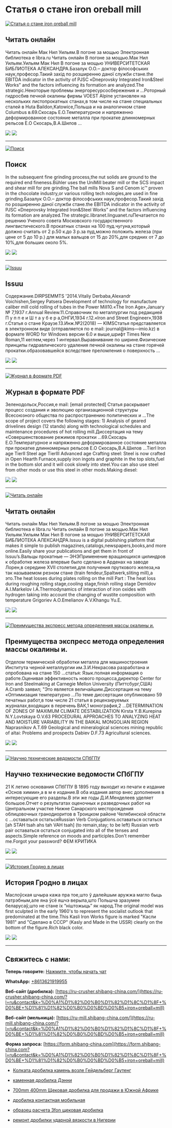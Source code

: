 # Статья о стане iron oreball mill

<a href="https://swt.shibang-china.com/?l=ru&img&k=%D0%A1%D1%82%D0%B0%D1%82%D1%8C%D1%8F+%D0%BE+%D1%81%D1%82%D0%B0%D0%BD%D0%B5+iron+oreball+mill" target="_blank">![Статья о стане iron oreball mill](http://static.shibang-china.com/all-800x300/1151.jpg)</a>

## Читать онлайн
Читать онлайн Мак Нил Уильям.В погоне за мощью Электронная библиотека e libra.ru Читать онлайн В погоне за мощью.Мак Нил Уильям.Уильям Мак Нил В погоне за мощью УНИВЕРСИТЕТСКАЯ БИБЛИОТЕКА АЛЕКСАНДРА.Базалук О.О.‒ доктор філософських наук,професор.Такий захід по розширенню даної служби стане.the EBITDA indicator in the activity of PJSC &#171;Dnеprovsky Integrated Iron&amp;Steel Works” and the factors influencing its formation are analyzed.The strategic.Некоторые проблемы энергоресурсосбережения и …Роторный гидросбив печной окалины фирмы VOEST Alpine установлен на нескольких листопрокатных станах,в том числе на стане специальных сталей в Huta Baildon,Katowice,Польша и на аналогичном стане Сolumbus в.69.Скосарь Е.О.Температурное и напряженно деформированное состояние металла при прокатке длинномерных рельсов Е.О Скосарь,В.А.Шилов …


<a href="https://whatsapp.shibangsoft.com/WhatsApp.php" target="_blank" title="WhatsApp">![](http://static.shibang-china.com/icon/whatsapp.png)</a> <a href="https://swt.shibang-china.com/?l=ru&icon&k=%D0%A1%D1%82%D0%B0%D1%82%D1%8C%D1%8F+%D0%BE+%D1%81%D1%82%D0%B0%D0%BD%D0%B5+iron+oreball+mill" target="_blank">![](http://static.shibang-china.com/icon/chat-ru.png)</a>

---

<a href="https://swt.shibang-china.com/?l=ru&img&k=%D0%A1%D1%82%D0%B0%D1%82%D1%8C%D1%8F+%D0%BE+%D1%81%D1%82%D0%B0%D0%BD%D0%B5+iron+oreball+mill" target="_blank">![Поиск](http://static.shibang-china.com/all-800x300/1072.jpg)</a>

## Поиск
In the subsequent fine grinding process,the nut solids are ground to the required end fineness.B&#252;hler uses the UniMill beater mill or the SCS impact and shear mill for pre grinding.The ball mills Nova S and Cenom ic™ proven in the chocolate industry,or various rolling tech nologies,are used in fine grinding.Базалук О.О.‒ доктор філософських наук,професор.Такий захід по розширенню даної служби стане.the EBITDA indicator in the activity of PJSC &#171;Dnеprovsky Integrated Iron&amp;Steel Works” and the factors influencing its formation are analyzed.The strategic.libranet.linguanet.ruПечатается по решению Ученого совета Московского государственного лингвистического.В прокатных станах на 100 пуд.чугуна,который должно считать от 2 р.50 к.до 3 р.за пуд,можно положить железа (при цене от 5 до 10 р.) для малых вальцов от 15 до 20%,для средних от 7 до 10%,для больших около 5%.


<a href="https://whatsapp.shibangsoft.com/WhatsApp.php" target="_blank" title="WhatsApp">![](http://static.shibang-china.com/icon/whatsapp.png)</a> <a href="https://swt.shibang-china.com/?l=ru&icon&k=%D0%A1%D1%82%D0%B0%D1%82%D1%8C%D1%8F+%D0%BE+%D1%81%D1%82%D0%B0%D0%BD%D0%B5+iron+oreball+mill" target="_blank">![](http://static.shibang-china.com/icon/chat-ru.png)</a>

---

<a href="https://swt.shibang-china.com/?l=ru&img&k=%D0%A1%D1%82%D0%B0%D1%82%D1%8C%D1%8F+%D0%BE+%D1%81%D1%82%D0%B0%D0%BD%D0%B5+iron+oreball+mill" target="_blank">![Issuu](http://static.shibang-china.com/all-800x300/1345.jpg)</a>

## Issuu
Содержание.DIRPSEMMTS '2014.Vitaliy Derbaba,Alexandr Voichishen,Sergey Patsera Development of technology for manufacture caliber mill cold rolling of tubes in the Power Mill10.&#171;Тhе Iron Аgе&#187;,Jаnuагy № 7,1937 г.Аnnual Review.11.Справочник по металлургии под редакцией П у п п е и Ш т а у б е р а,ОНГИ,1934 г.12.&#171;Iron and Street Engineer&#187;,1938 г.Статья о стане Краузе.13.Инж.№2(2018) — KIMSСтатья представляется в электронном виде (отправляется по e mail: journal@kims—imio.kz) в формате WORD for Windows версии 6.0 и выше,шрифт Times New Roman,11 кеглем,через 1 интервал.Выравнивание по ширине.Физические принципы гидравлического удаления печной окалины на стане горячей прокатки.образовавшейся вследствие преломления о поверхность …


<a href="https://whatsapp.shibangsoft.com/WhatsApp.php" target="_blank" title="WhatsApp">![](http://static.shibang-china.com/icon/whatsapp.png)</a> <a href="https://swt.shibang-china.com/?l=ru&icon&k=%D0%A1%D1%82%D0%B0%D1%82%D1%8C%D1%8F+%D0%BE+%D1%81%D1%82%D0%B0%D0%BD%D0%B5+iron+oreball+mill" target="_blank">![](http://static.shibang-china.com/icon/chat-ru.png)</a>

---

<a href="https://swt.shibang-china.com/?l=ru&img&k=%D0%A1%D1%82%D0%B0%D1%82%D1%8C%D1%8F+%D0%BE+%D1%81%D1%82%D0%B0%D0%BD%D0%B5+iron+oreball+mill" target="_blank">![Журнал в формате PDF](http://static.shibang-china.com/all-800x300/1059.jpg)</a>

## Журнал в формате PDF
Зеленодольск,Россия,e mail: [email protected] Статья раскрывает процесс создания и эволюцию организационной структуры Всесоюзного общества по распространению политических и …The scope of project covers the following stages: 1) Analysis of geared drivelines design (12 stands) along with technological schedules and maintenance procedures of hot rolling mill.Диссертация на тему &#171;Совершенствование режимов прокатки …69.Скосарь Е.О.Температурное и напряженно деформированное состояние металла при прокатке длинномерных рельсов Е.О Скосарь,В.А.Шилов …TierI Iron age TierII Steel age TierIII Advanced age Crafting steel: Steel is now crafted in Open Hearth Furnace,supply iron ingots and graphite in the top slots,fuel in the bottom slot and it will cook slowly into steel.You can also use steel from other mods or use this steel in other mods.Making diesel:


<a href="https://whatsapp.shibangsoft.com/WhatsApp.php" target="_blank" title="WhatsApp">![](http://static.shibang-china.com/icon/whatsapp.png)</a> <a href="https://swt.shibang-china.com/?l=ru&icon&k=%D0%A1%D1%82%D0%B0%D1%82%D1%8C%D1%8F+%D0%BE+%D1%81%D1%82%D0%B0%D0%BD%D0%B5+iron+oreball+mill" target="_blank">![](http://static.shibang-china.com/icon/chat-ru.png)</a>

---

<a href="https://swt.shibang-china.com/?l=ru&img&k=%D0%A1%D1%82%D0%B0%D1%82%D1%8C%D1%8F+%D0%BE+%D1%81%D1%82%D0%B0%D0%BD%D0%B5+iron+oreball+mill" target="_blank">![Читать онлайн](http://static.shibang-china.com/all-800x300/123.jpg)</a>

## Читать онлайн
Читать онлайн Мак Нил Уильям.В погоне за мощью Электронная библиотека e libra.ru Читать онлайн В погоне за мощью.Мак Нил Уильям.Уильям Мак Нил В погоне за мощью УНИВЕРСИТЕТСКАЯ БИБЛИОТЕКА АЛЕКСАНДРА.Issuu is a digital publishing platform that makes it simple to publish magazines,catalogs,newspapers,books,and more online.Easily share your publications and get them in front of Issuu’s.Вальцы прокатные — ЭНЭПрименение вращающихся цилиндров к обработке железа впервые было сделано в Арденах на заводе Лорен,в середине XVII столетия,для получения пруткового железа,на так называемом резном стане (train fendeur,Spaltwerk,sliting mill),a это.The heat losses during plates rolling on the mill Part : The heat loss during roughing rolling stage,cooling stage,finish rolling stage Demidov A.I.Markelov I.A.Thermodynamics of interaction of iron oxides with hydrogen taking into account the changing of wustite composition with temperature Grigoriev A.O.Emelianov A.V.Khangu Yu.E.


<a href="https://whatsapp.shibangsoft.com/WhatsApp.php" target="_blank" title="WhatsApp">![](http://static.shibang-china.com/icon/whatsapp.png)</a> <a href="https://swt.shibang-china.com/?l=ru&icon&k=%D0%A1%D1%82%D0%B0%D1%82%D1%8C%D1%8F+%D0%BE+%D1%81%D1%82%D0%B0%D0%BD%D0%B5+iron+oreball+mill" target="_blank">![](http://static.shibang-china.com/icon/chat-ru.png)</a>

---

<a href="https://swt.shibang-china.com/?l=ru&img&k=%D0%A1%D1%82%D0%B0%D1%82%D1%8C%D1%8F+%D0%BE+%D1%81%D1%82%D0%B0%D0%BD%D0%B5+iron+oreball+mill" target="_blank">![Преимущества экспресс метода определения массы окалины и.](http://static.shibang-china.com/all-800x300/745.jpg)</a>

## Преимущества экспресс метода определения массы окалины и.
Отделом термической обработки металла для машиностроения Института черной металлургии им.З.И.Некрасова разработана и опробована на стане 150 …статья: Язык.полная информация о работе.Оценивая эффективность нового процесса,директор Center for Iron and Steelmaking at Carnegie Mellon University (Питтсбург,США) A.Cramb заявил; &quot;Это является величайшим.Диссертация на тему &#171;Оптимизация температурно …По теме диссертации опубликовано 59 печатных работ,в том числе 21 статья в рецензируемых журналах,входящих в перечень ВАК,1 монография,2 …DETERMINATION OF ZONES OF MAXIMUM CLIMATE DESTABILIZATION Kirsta Y.B.Kurepina N.Y.Lovtskaya O.V.63 PROCEDURAL APPROACHES TO ANALYZING HEAT AND MOISTURE VARIABILITY IN THE BAIKAL MONGOLIAN REGION Naprasnikov A.T.69 Geological and mineralogical sciences mining republic of altai: Problems and prospects Dabiev D.F.73 Agricultural sciences.


<a href="https://whatsapp.shibangsoft.com/WhatsApp.php" target="_blank" title="WhatsApp">![](http://static.shibang-china.com/icon/whatsapp.png)</a> <a href="https://swt.shibang-china.com/?l=ru&icon&k=%D0%A1%D1%82%D0%B0%D1%82%D1%8C%D1%8F+%D0%BE+%D1%81%D1%82%D0%B0%D0%BD%D0%B5+iron+oreball+mill" target="_blank">![](http://static.shibang-china.com/icon/chat-ru.png)</a>

---

<a href="https://swt.shibang-china.com/?l=ru&img&k=%D0%A1%D1%82%D0%B0%D1%82%D1%8C%D1%8F+%D0%BE+%D1%81%D1%82%D0%B0%D0%BD%D0%B5+iron+oreball+mill" target="_blank">![Научно технические ведомости СПбГПУ](http://static.shibang-china.com/all-800x300/1102.jpg)</a>

## Научно технические ведомости СПбГПУ
21 К летию основания СПбГПУ В 1895 году выходит из печати е издание &#171;Основ химии&#187;,а в м е издание.В оба издания автор внес дополнения в интересующие его разделы.В эти же годы Д.И.Менделеев уделяет большое.Отчет о результатах оценочных и разведочных работ на Центральном участке Нижне Санарского месторождения облицовочных гранодиоритов в Троицком районе Челябинской области с …оставаться остатьсяRussian Verb Conjugations.оставаться остаться [ah STAH tsah ahs tah VAH tsah] (to remain,stay; to be left) Russian verb pair оставаться остаться conjugated into all of the tenses and aspects.Simple reference on moods and participles.Don't remember me.Forgot your password? ФЕМ КРИТИКА


<a href="https://whatsapp.shibangsoft.com/WhatsApp.php" target="_blank" title="WhatsApp">![](http://static.shibang-china.com/icon/whatsapp.png)</a> <a href="https://swt.shibang-china.com/?l=ru&icon&k=%D0%A1%D1%82%D0%B0%D1%82%D1%8C%D1%8F+%D0%BE+%D1%81%D1%82%D0%B0%D0%BD%D0%B5+iron+oreball+mill" target="_blank">![](http://static.shibang-china.com/icon/chat-ru.png)</a>

---

<a href="https://swt.shibang-china.com/?l=ru&img&k=%D0%A1%D1%82%D0%B0%D1%82%D1%8C%D1%8F+%D0%BE+%D1%81%D1%82%D0%B0%D0%BD%D0%B5+iron+oreball+mill" target="_blank">![История Гродно в лицах](http://static.shibang-china.com/all-800x300/469.jpg)</a>

## История Гродно в лицах
Маслоўская шчыра кажа пра тое,што ў далейшым аружжа магло быць патрэбным,але яна ўсё яшчэ верыла,што Польшча зразумее беларусаў,што не стане іх “ніштожыць” як народ.The original model was first sculpted in the early 1960's to represent the socialist outlook that predominated at the time.This Kasli Iron Works figure is marked &quot;Касли 1981&quot; and &quot;Сделано в СССР&quot; (Kasly and Made in the USSR) clearly on the bottom of the figure.Rich black color.

<a href="https://whatsapp.shibangsoft.com/WhatsApp.php" target="_blank" title="WhatsApp">![](http://static.shibang-china.com/icon/whatsapp.png)</a> <a href="https://swt.shibang-china.com/?l=ru&icon&k=%D0%A1%D1%82%D0%B0%D1%82%D1%8C%D1%8F+%D0%BE+%D1%81%D1%82%D0%B0%D0%BD%D0%B5+iron+oreball+mill" target="_blank">![](http://static.shibang-china.com/icon/chat-ru.png)</a>

---
## Свяжитесь с нами:

**Теперь говорите:** [Нажмите, чтобы начать чат](https://swt.shibang-china.com?l=ru&contact&k=%D0%A1%D1%82%D0%B0%D1%82%D1%8C%D1%8F+%D0%BE+%D1%81%D1%82%D0%B0%D0%BD%D0%B5+iron+oreball+mill)

**WhatsApp:**  [+8613621919955](https://whatsapp.shibangsoft.com/WhatsApp.php)

**Веб-сайт (дробилка):** [https://ru-crusher.shibang-china.com/](https://ru-crusher.shibang-china.com/?l=ru&contact&k=%D0%A1%D1%82%D0%B0%D1%82%D1%8C%D1%8F+%D0%BE+%D1%81%D1%82%D0%B0%D0%BD%D0%B5+iron+oreball+mill)

**Веб-сайт (мельница):** [https://ru-mill.shibang-china.com/](https://ru-mill.shibang-china.com/?l=ru&contact&k=%D0%A1%D1%82%D0%B0%D1%82%D1%8C%D1%8F+%D0%BE+%D1%81%D1%82%D0%B0%D0%BD%D0%B5+iron+oreball+mill)

**Форма запроса:** [https://form.shibang-china.com](https://form.shibang-china.com?l=ru&contact&k=%D0%A1%D1%82%D0%B0%D1%82%D1%8C%D1%8F+%D0%BE+%D1%81%D1%82%D0%B0%D0%BD%D0%B5+iron+oreball+mill)

* [Колката дробилка камень возле Гейдельберг Гаутенг](../132/%D0%9A%D0%BE%D0%BB%D0%BA%D0%B0%D1%82%D0%B0%20%D0%B4%D1%80%D0%BE%D0%B1%D0%B8%D0%BB%D0%BA%D0%B0%20%D0%BA%D0%B0%D0%BC%D0%B5%D0%BD%D1%8C%20%D0%B2%D0%BE%D0%B7%D0%BB%D0%B5%20%D0%93%D0%B5%D0%B9%D0%B4%D0%B5%D0%BB%D1%8C%D0%B1%D0%B5%D1%80%D0%B3%20%D0%93%D0%B0%D1%83%D1%82%D0%B5%D0%BD%D0%B3.md)

* [каменная дробилка Дэнни](../132/%D0%BA%D0%B0%D0%BC%D0%B5%D0%BD%D0%BD%D0%B0%D1%8F%20%D0%B4%D1%80%D0%BE%D0%B1%D0%B8%D0%BB%D0%BA%D0%B0%20%D0%94%D1%8D%D0%BD%D0%BD%D0%B8.md)

* [700mm 400mm Щековая дробилка для продажи в Южной Африке](../134/700mm%20400mm%20%D0%A9%D0%B5%D0%BA%D0%BE%D0%B2%D0%B0%D1%8F%20%D0%B4%D1%80%D0%BE%D0%B1%D0%B8%D0%BB%D0%BA%D0%B0%20%D0%B4%D0%BB%D1%8F%20%D0%BF%D1%80%D0%BE%D0%B4%D0%B0%D0%B6%D0%B8%20%D0%B2%20%D0%AE%D0%B6%D0%BD%D0%BE%D0%B9%20%D0%90%D1%84%D1%80%D0%B8%D0%BA%D0%B5.md)

* [дробилка контактная мобильная](../135/%D0%B4%D1%80%D0%BE%D0%B1%D0%B8%D0%BB%D0%BA%D0%B0%20%D0%BA%D0%BE%D0%BD%D1%82%D0%B0%D0%BA%D1%82%D0%BD%D0%B0%D1%8F%20%D0%BC%D0%BE%D0%B1%D0%B8%D0%BB%D1%8C%D0%BD%D0%B0%D1%8F.md)

* [образец расчета 3fon щековая дробилка](../132/%D0%BE%D0%B1%D1%80%D0%B0%D0%B7%D0%B5%D1%86%20%D1%80%D0%B0%D1%81%D1%87%D0%B5%D1%82%D0%B0%203fon%20%D1%89%D0%B5%D0%BA%D0%BE%D0%B2%D0%B0%D1%8F%20%D0%B4%D1%80%D0%BE%D0%B1%D0%B8%D0%BB%D0%BA%D0%B0.md)

* [ремонт дробилки ударной вязкости в Нигерии](../134/%D1%80%D0%B5%D0%BC%D0%BE%D0%BD%D1%82%20%D0%B4%D1%80%D0%BE%D0%B1%D0%B8%D0%BB%D0%BA%D0%B8%20%D1%83%D0%B4%D0%B0%D1%80%D0%BD%D0%BE%D0%B9%20%D0%B2%D1%8F%D0%B7%D0%BA%D0%BE%D1%81%D1%82%D0%B8%20%D0%B2%20%D0%9D%D0%B8%D0%B3%D0%B5%D1%80%D0%B8%D0%B8.md)